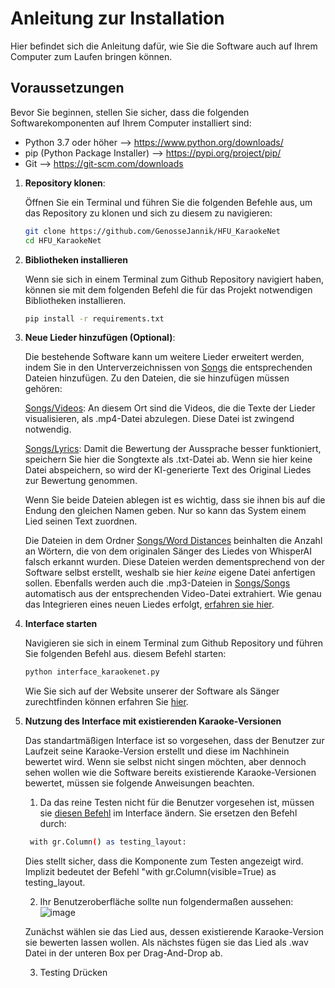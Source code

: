 # Anleitung zur Installation

Hier befindet sich die Anleitung dafür, wie Sie die Software auch auf Ihrem Computer zum Laufen bringen können.

## Voraussetzungen

Bevor Sie beginnen, stellen Sie sicher, dass die folgenden Softwarekomponenten auf Ihrem Computer installiert sind:

- Python 3.7 oder höher --> https://www.python.org/downloads/
- pip (Python Package Installer) --> https://pypi.org/project/pip/
- Git --> https://git-scm.com/downloads


1. **Repository klonen**:

   Öffnen Sie ein Terminal und führen Sie die folgenden Befehle aus, um das Repository zu klonen und sich zu diesem zu navigieren:

   ```sh
   git clone https://github.com/GenosseJannik/HFU_KaraokeNet
   cd HFU_KaraokeNet
   ```
   
2. **Bibliotheken installieren**

   Wenn sie sich in einem Terminal zum Github Repository navigiert haben, können sie mit dem folgenden Befehl die für das Projekt notwendigen Bibliotheken installieren.
   ```sh
   pip install -r requirements.txt
   ```
   
3. **Neue Lieder hinzufügen (Optional)**:

   Die bestehende Software kann um weitere Lieder erweitert werden, indem Sie in den Unterverzeichnissen von [Songs](./Songs) die entsprechenden Dateien hinzufügen.
   Zu den Dateien, die sie hinzufügen müssen gehören:

   [Songs/Videos](./Songs/Videos): An diesem Ort sind die Videos, die die Texte der Lieder visualisieren, als .mp4-Datei abzulegen. Diese Datei ist zwingend notwendig.

   [Songs/Lyrics](./Songs/Lyrics): Damit die Bewertung der Aussprache besser funktioniert, speichern Sie hier die Songtexte als .txt-Datei ab. Wenn sie hier keine Datei abspeichern,
   so wird der KI-generierte Text des Original Liedes zur Bewertung genommen.

   Wenn Sie beide Dateien ablegen ist es wichtig, dass sie ihnen bis auf die Endung den gleichen Namen geben. Nur so kann das System einem Lied seinen Text zuordnen.

   Die Dateien in dem Ordner [Songs/Word Distances](./Songs/Word_Distances) beinhalten die Anzahl an Wörtern, die von dem originalen Sänger des Liedes von WhisperAI falsch erkannt wurden.
   Diese Dateien werden dementsprechend von der Software selbst erstellt, weshalb sie hier *keine* eigene Datei anfertigen sollen. Ebenfalls werden auch die .mp3-Dateien in
   [Songs/Songs](./Songs/Songs) automatisch aus der entsprechenden Video-Datei extrahiert. Wie genau das Integrieren eines neuen Liedes erfolgt, [erfahren sie hier](https://github.com/GenosseJannik/HFU_KaraokeNet/blob/main/song.py#L98-L105).



4. **Interface starten**

   Navigieren sie sich in einem Terminal zum Github Repository und führen Sie folgenden Befehl aus.
   diesem Befehl starten:
   ```sh
   python interface_karaokenet.py
   ```
   Wie Sie sich auf der Website unserer der Software als Sänger zurechtfinden können erfahren Sie [hier](./README.md).
   
5. **Nutzung des Interface mit existierenden Karaoke-Versionen**
   
   Das standartmäßigen Interface ist so vorgesehen, dass der Benutzer zur Laufzeit seine Karaoke-Version erstellt und diese im Nachhinein bewertet wird. Wenn sie selbst nicht singen möchten,
   aber dennoch sehen wollen wie die Software bereits existierende Karaoke-Versionen bewertet, müssen sie folgende Anweisungen beachten.
   1. Da das reine Testen nicht für die Benutzer vorgesehen ist, müssen sie [diesen Befehl](https://github.com/GenosseJannik/HFU_KaraokeNet/blob/main/interface_karaokenet.py#L252) im
   Interface ändern. Sie ersetzen den Befehl durch:
   ```sh
    with gr.Column() as testing_layout:
   ```
   Dies stellt sicher, dass die Komponente zum Testen angezeigt wird. Implizit bedeutet der Befehl "with gr.Column(visible=True) as testing_layout.

   
   2. Ihr Benutzeroberfläche sollte nun folgendermaßen aussehen:
   ![image](https://github.com/GenosseJannik/HFU_KaraokeNet/assets/165167290/1473c629-2023-4639-add9-8c7c7909d7b2)

   Zunächst wählen sie das Lied aus, dessen existierende Karaoke-Version sie bewerten lassen wollen. Als nächstes fügen sie das Lied als .wav Datei in der unteren Box per Drag-And-Drop ab.

   3. Testing Drücken
   


